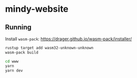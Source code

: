 # mindy-website

## Running

Install `wasm-pack`: https://drager.github.io/wasm-pack/installer/

```sh
rustup target add wasm32-unknown-unknown
wasm-pack build

cd www
yarn
yarn dev
```
